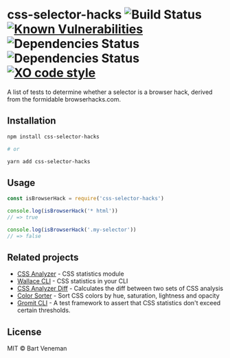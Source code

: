 # css-selector-hacks ![Build Status](https://travis-ci.org/bartveneman/css-selector-hacks.svg?branch=master) [![Known Vulnerabilities](https://snyk.io/test/github/bartveneman/css-selector-hacks/badge.svg)](https://snyk.io/test/github/bartveneman/css-selector-hacks) ![Dependencies Status](https://img.shields.io/david/bartveneman/css-selector-hacks.svg) ![Dependencies Status](https://img.shields.io/david/dev/bartveneman/css-selector-hacks.svg) [![XO code style](https://img.shields.io/badge/code_style-XO-5ed9c7.svg)](https://github.com/sindresorhus/xo)

A list of tests to determine whether a selector is a browser hack, derived from
the formidable browserhacks.com.

## Installation

```bash
npm install css-selector-hacks

# or

yarn add css-selector-hacks
```

## Usage

```js
const isBrowserHack = require('css-selector-hacks')

console.log(isBrowserHack('* html'))
// => true

console.log(isBrowserHack('.my-selector'))
// => false
```

## Related projects

- [CSS Analyzer](https://github.com/projectwallace/css-analyzer) - CSS
  statistics module
- [Wallace CLI](https://github.com/bartveneman/wallace-cli) - CSS statistics in
  your CLI
- [CSS Analyzer Diff](https://github.com/bartveneman/css-analyzer-diff) -
  Calculates the diff between two sets of CSS analysis
- [Color Sorter](https://github.com/bartveneman/color-sorter) - Sort CSS colors
  by hue, saturation, lightness and opacity
- [Gromit CLI](https://github.com/bartveneman/gromit-cli) - A test framework to
  assert that CSS statistics don't exceed certain thresholds.

## License

MIT © Bart Veneman

